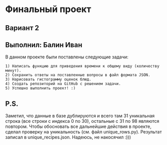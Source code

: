 # Финальный проект
## Вариант 2
## Выполнил: Балин Иван

В данном проекте были поставлены следующие задачи:

    1) Написать функцию для приведения времени к общему виду (количеству минут).
    2) Сохранить ответы на поставленные вопросы в файл формата JSON.
    3) Нарисовать гистограмму оценок блюд.
    4) Создать репозиторий на GitHub с решением задачи.
    5) Успешно выполнить проект! :)

## P.S.
Заметил, что данные в базе дублируются и всего там 31 уникальная строка (все строки с индекса 0 по 30), остальные с 31 по 98 являются повтором. Чтобы обосновать все дальнейшие действия в проекте, сделал проверку на уникальность (см. файл unique_rows.py). Результат записал в unique_recipes.json. Надеюсь, не накосячил :)))
